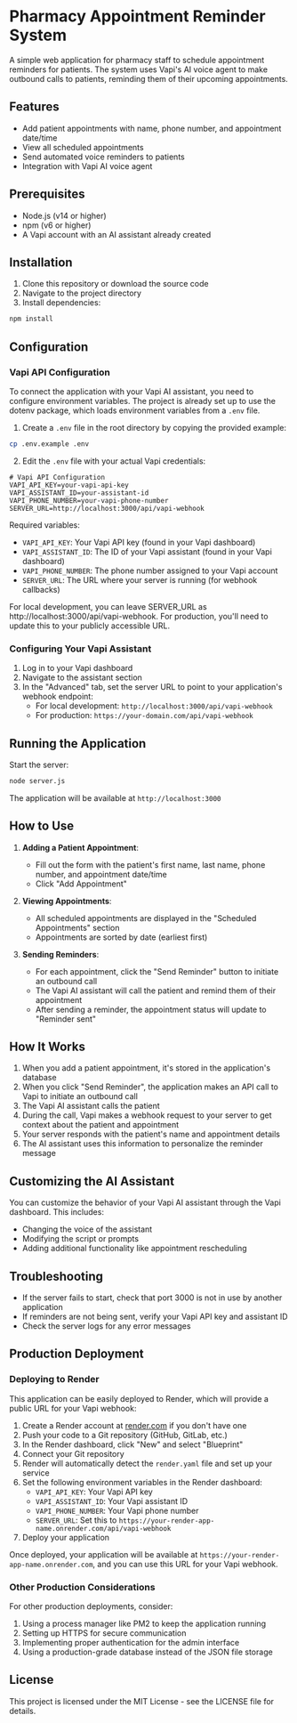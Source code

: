 # Pharmacy Appointment Reminder System

A simple web application for pharmacy staff to schedule appointment reminders for patients. The system uses Vapi's AI voice agent to make outbound calls to patients, reminding them of their upcoming appointments.

## Features

- Add patient appointments with name, phone number, and appointment date/time
- View all scheduled appointments
- Send automated voice reminders to patients
- Integration with Vapi AI voice agent

## Prerequisites

- Node.js (v14 or higher)
- npm (v6 or higher)
- A Vapi account with an AI assistant already created

## Installation

1. Clone this repository or download the source code
2. Navigate to the project directory
3. Install dependencies:

```bash
npm install
```

## Configuration

### Vapi API Configuration

To connect the application with your Vapi AI assistant, you need to configure environment variables. The project is already set up to use the dotenv package, which loads environment variables from a `.env` file.

1. Create a `.env` file in the root directory by copying the provided example:

```bash
cp .env.example .env
```

2. Edit the `.env` file with your actual Vapi credentials:

```
# Vapi API Configuration
VAPI_API_KEY=your-vapi-api-key
VAPI_ASSISTANT_ID=your-assistant-id
VAPI_PHONE_NUMBER=your-vapi-phone-number
SERVER_URL=http://localhost:3000/api/vapi-webhook
```

Required variables:
- `VAPI_API_KEY`: Your Vapi API key (found in your Vapi dashboard)
- `VAPI_ASSISTANT_ID`: The ID of your Vapi assistant (found in your Vapi dashboard)
- `VAPI_PHONE_NUMBER`: The phone number assigned to your Vapi account
- `SERVER_URL`: The URL where your server is running (for webhook callbacks)

For local development, you can leave SERVER_URL as http://localhost:3000/api/vapi-webhook. For production, you'll need to update this to your publicly accessible URL.

### Configuring Your Vapi Assistant

1. Log in to your Vapi dashboard
2. Navigate to the assistant section
3. In the "Advanced" tab, set the server URL to point to your application's webhook endpoint:
   - For local development: `http://localhost:3000/api/vapi-webhook`
   - For production: `https://your-domain.com/api/vapi-webhook`

## Running the Application

Start the server:

```bash
node server.js
```

The application will be available at `http://localhost:3000`

## How to Use

1. **Adding a Patient Appointment**:
   - Fill out the form with the patient's first name, last name, phone number, and appointment date/time
   - Click "Add Appointment"

2. **Viewing Appointments**:
   - All scheduled appointments are displayed in the "Scheduled Appointments" section
   - Appointments are sorted by date (earliest first)

3. **Sending Reminders**:
   - For each appointment, click the "Send Reminder" button to initiate an outbound call
   - The Vapi AI assistant will call the patient and remind them of their appointment
   - After sending a reminder, the appointment status will update to "Reminder sent"

## How It Works

1. When you add a patient appointment, it's stored in the application's database
2. When you click "Send Reminder", the application makes an API call to Vapi to initiate an outbound call
3. The Vapi AI assistant calls the patient
4. During the call, Vapi makes a webhook request to your server to get context about the patient and appointment
5. Your server responds with the patient's name and appointment details
6. The AI assistant uses this information to personalize the reminder message

## Customizing the AI Assistant

You can customize the behavior of your Vapi AI assistant through the Vapi dashboard. This includes:

- Changing the voice of the assistant
- Modifying the script or prompts
- Adding additional functionality like appointment rescheduling

## Troubleshooting

- If the server fails to start, check that port 3000 is not in use by another application
- If reminders are not being sent, verify your Vapi API key and assistant ID
- Check the server logs for any error messages

## Production Deployment

### Deploying to Render

This application can be easily deployed to Render, which will provide a public URL for your Vapi webhook:

1. Create a Render account at [render.com](https://render.com) if you don't have one
2. Push your code to a Git repository (GitHub, GitLab, etc.)
3. In the Render dashboard, click "New" and select "Blueprint"
4. Connect your Git repository
5. Render will automatically detect the `render.yaml` file and set up your service
6. Set the following environment variables in the Render dashboard:
   - `VAPI_API_KEY`: Your Vapi API key
   - `VAPI_ASSISTANT_ID`: Your Vapi assistant ID
   - `VAPI_PHONE_NUMBER`: Your Vapi phone number
   - `SERVER_URL`: Set this to `https://your-render-app-name.onrender.com/api/vapi-webhook`
7. Deploy your application

Once deployed, your application will be available at `https://your-render-app-name.onrender.com`, and you can use this URL for your Vapi webhook.

### Other Production Considerations

For other production deployments, consider:

1. Using a process manager like PM2 to keep the application running
2. Setting up HTTPS for secure communication
3. Implementing proper authentication for the admin interface
4. Using a production-grade database instead of the JSON file storage

## License

This project is licensed under the MIT License - see the LICENSE file for details.
